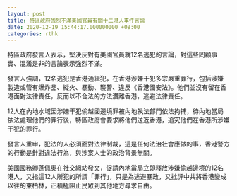 ```yaml
---
layout: post
title: 特區政府強烈不滿美國官員有關十二港人事件言論
date: 2020-12-19 15:44:17.000000000 +08:00
categories: rthk
---
```


特區政府發言人表示，堅決反對有美國官員就12名逃犯的言論，對這些罔顧事實、混淆是非的言論表示強烈不滿。

發言人強調，12名逃犯是香港通緝犯，在香港涉嫌干犯多宗嚴重罪行，包括涉嫌製造或管有爆炸品、縱火、暴動、襲警、違反《香港國安法》。他們並沒有留在香港面對法律責任，反而以不合法的方法潛離香港，逃避法律責任。

12人在內地水域因涉嫌干犯偷越國邊境罪被內地執法部門依法拘捕，待內地當局依法處理他們的罪行後，特區政府會要求將他們送返香港，追究他們在香港所涉嫌干犯的罪行。

發言人重申，犯法的人必須面對法律制裁，這是任何法治社會應做的事，香港警方的行動是針對違法行為，與涉案人士的政治背景無關。

美國國務卿蓬佩奧在社交網站發文，促請內地當局立即釋放涉嫌偷越邊境的12名港人，又指這12人所犯的所謂「罪行」，只是為逃避暴政，又批評中共將香港變成以往的東柏林，正積極阻止民眾到其他地方尋求自由。
